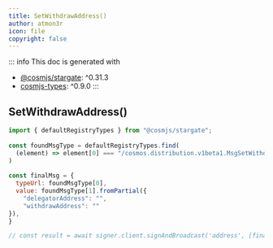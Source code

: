 ```yaml
---
title: SetWithdrawAddress()
author: atmon3r
icon: file
copyright: false
---
```


::: info
This doc is generated with 
- [@cosmjs/stargate](https://www.npmjs.com/package/@cosmjs/stargate): ^0.31.3
- [cosmjs-types](https://www.npmjs.com/package/cosmjs-types): ^0.9.0
:::
  
## SetWithdrawAddress()
 
```js
import { defaultRegistryTypes } from "@cosmjs/stargate";
 
const foundMsgType = defaultRegistryTypes.find(
  (element) => element[0] === "/cosmos.distribution.v1beta1.MsgSetWithdrawAddress"
)
  
const finalMsg = {
  typeUrl: foundMsgType[0],
  value: foundMsgType[1].fromPartial({
    "delegatorAddress": "",
    "withdrawAddress": ""
}),
}

// const result = await signer.client.signAndBroadcast('address', [finalMsg], "auto", "")
 
```
   

